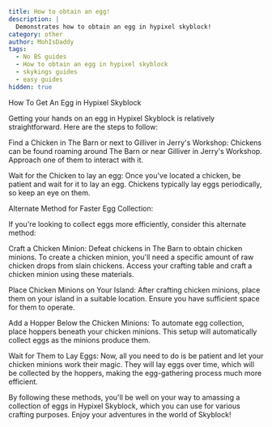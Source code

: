 ```yaml {metadata}
title: How to obtain an egg!
description: |
  Demonstrates how to obtain an egg in hypixel skyblock!
category: other
author: MohIsDaddy
tags:
  - No BS guides
  - How to obtain an egg in hypixel skyblock
  - skykings guides
  - easy guides
hidden: true
```
How To Get An Egg in Hypixel Skyblock

Getting your hands on an egg in Hypixel Skyblock is relatively straightforward. Here are the steps to follow:

Find a Chicken in The Barn or next to Gilliver in Jerry's Workshop: Chickens can be found roaming around The Barn or near Gilliver in Jerry's Workshop. Approach one of them to interact with it.

Wait for the Chicken to lay an egg: Once you've located a chicken, be patient and wait for it to lay an egg. Chickens typically lay eggs periodically, so keep an eye on them.

Alternate Method for Faster Egg Collection:

If you're looking to collect eggs more efficiently, consider this alternate method:

Craft a Chicken Minion: Defeat chickens in The Barn to obtain chicken minions. To create a chicken minion, you'll need a specific amount of raw chicken drops from slain chickens. Access your crafting table and craft a chicken minion using these materials.

Place Chicken Minions on Your Island: After crafting chicken minions, place them on your island in a suitable location. Ensure you have sufficient space for them to operate.

Add a Hopper Below the Chicken Minions: To automate egg collection, place hoppers beneath your chicken minions. This setup will automatically collect eggs as the minions produce them.

Wait for Them to Lay Eggs: Now, all you need to do is be patient and let your chicken minions work their magic. They will lay eggs over time, which will be collected by the hoppers, making the egg-gathering process much more efficient.

By following these methods, you'll be well on your way to amassing a collection of eggs in Hypixel Skyblock, which you can use for various crafting purposes. Enjoy your adventures in the world of Skyblock!
